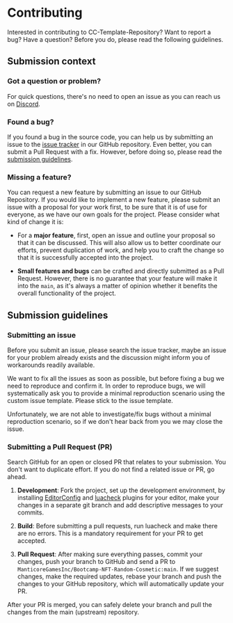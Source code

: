 # Contributing

Interested in contributing to CC-Template-Repository? Want to report a bug?
Have a question? Before you do, please read the following guidelines.

## Submission context

### Got a question or problem?

For quick questions, there's no need to open an issue as you can reach us on
[Discord][1].

[1]: https://www.discord.gg/core-creators

### Found a bug?

If you found a bug in the source code, you can help us by submitting an issue
to the [issue tracker][2] in our GitHub repository. Even better, you can submit
a Pull Request with a fix. However, before doing so, please read the
[submission guidelines][3].

[2]: https://github.com/ManticoreGamesInc/Bootcamp-NFT-Random-Cosmetic
[3]: #submission-guidelines

### Missing a feature?

You can request a new feature by submitting an issue to our GitHub Repository.
If you would like to implement a new feature, please submit an issue with a
proposal for your work first, to be sure that it is of use for everyone, as
we have our own goals for the project. Please consider what kind of change
it is:

- For a **major feature**, first, open an issue and outline your proposal so
  that it can be discussed. This will also allow us to better coordinate our
  efforts, prevent duplication of work, and help you to craft the change so
  that it is successfully accepted into the project.

- **Small features and bugs** can be crafted and directly submitted as a Pull
  Request. However, there is no guarantee that your feature will make it into
  the `main`, as it's always a matter of opinion whether it benefits the
  overall functionality of the project.

## Submission guidelines

### Submitting an issue

Before you submit an issue, please search the issue tracker, maybe an issue for
your problem already exists and the discussion might inform you of workarounds
readily available.

We want to fix all the issues as soon as possible, but before fixing a bug we
need to reproduce and confirm it. In order to reproduce bugs, we will
systematically ask you to provide a minimal reproduction scenario using the
custom issue template. Please stick to the issue template.

Unfortunately, we are not able to investigate/fix bugs without a minimal
reproduction scenario, so if we don't hear back from you we may close the issue.

### Submitting a Pull Request (PR)

Search GitHub for an open or closed PR that relates to your submission. You
don't want to duplicate effort. If you do not find a related issue or PR,
go ahead.

1. **Development**: Fork the project, set up the development environment,
   by installing [EditorConfig][4] and [luacheck][5] plugins for your editor, make your
   changes in a separate git branch and add descriptive messages to
   your commits.

2. **Build**: Before submitting a pull requests, run luacheck and make there
   are no errors. This is a mandatory requirement for your PR to get accepted.

3. **Pull Request**: After making sure everything passes, commit your changes,
   push your branch to GitHub and send a PR to `ManticoreGamesInc/Bootcamp-NFT-Random-Cosmetic:main`.
   If we suggest changes, make the required updates, rebase your branch and push the
   changes to your GitHub repository, which will automatically update your PR.

After your PR is merged, you can safely delete your branch and pull the changes
from the main (upstream) repository.

[4]: https://EditorConfig.org
[5]: https://github.com/luarocks/luacheck

